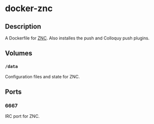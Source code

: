 # docker-znc

## Description

A Dockerfile for [ZNC](http://wiki.znc.in/ZNC). Also installes the push and Colloquy push plugins.

## Volumes

### `/data`

Configuration files and state for ZNC.

## Ports

### 6667

IRC port for ZNC.

